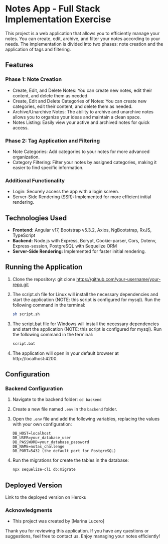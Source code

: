 # Notes App - Full Stack Implementation Exercise

This project is a web application that allows you to efficiently manage your notes. You can create, edit, archive, and filter your notes according to your needs. The implementation is divided into two phases: note creation and the application of tags and filtering.

## Features
### Phase 1: Note Creation 

- Create, Edit, and Delete Notes: You can create new notes, edit their content, and delete them as needed.
- Create, Edit and Delete Categories of Notes: You can create new categories, edit their content, and delete them as needed.
- Archive/Unarchive Notes: The ability to archive and unarchive notes allows you to organize your ideas and maintain a clean space.
- Notes Listing: Easily view your active and archived notes for quick access.

### Phase 2: Tag Application and Filtering

- Note Categories: Add categories to your notes for more advanced organization.
- Category Filtering: Filter your notes by assigned categories, making it easier to find specific information.

### Additional Functionality

- Login: Securely access the app with a login screen. 
- Server-Side Rendering (SSR): Implemented for more efficient initial rendering.

## Technologies Used

- **Frontend:** Angular v17, Bootstrap v5.3.2, Axios, NgBootstrap, RxJS, TypeScript
- **Backend:** Node.js with Express, Bcrypt, Cookie-parser, Cors, Dotenv, Express-session, PostgreSQL with Sequelize ORM
- **Server-Side Rendering:** Implemented for faster initial rendering.

## Running the Application

1. Clone the repository: git clone https://github.com/your-username/your-repo.git
2. The script.sh file for Linux will install the necessary dependencies and start the application (NOTE: this script is configured for mysql). Run the following command in the terminal:

   ```bash
   sh script.sh
   ```
3. The script.bat file for Windows will install the necessary dependencies and start the application (NOTE: this script is configured for mysql). Run the following command in the terminal:

   ```bash
   script.bat
   ```
4. The application will open in your default browser at http://localhost:4200.


## Configuration

### Backend Configuration

1. Navigate to the backend folder: `cd backend`
2. Create a new file named `.env` in the `backend` folder.
3. Open the `.env` file and add the following variables, replacing the values with your own configuration:

   ```env
   DB_HOST=localhost
   DB_USER=your_database_user
   DB_PASSWORD=your_database_password
   DB_NAME=notas_challenge
   DB_PORT=5432 (the default port for PostgreSQL)

4. Run the migrations for create the tables in the database:

   ```bash
   npx sequelize-cli db:migrate
   ```

## Deployed Version
Link to the deployed version on Heroku

### Acknowledgments

- This project was created by [Marina Lucero]

Thank you for reviewing this application. If you have any questions or suggestions, feel free to contact us. Enjoy managing your notes efficiently!